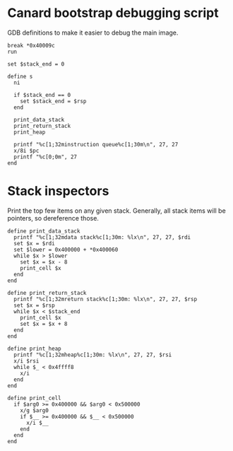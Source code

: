 # Canard bootstrap debugging script

GDB definitions to make it easier to debug the main image.

    break *0x40009c
    run

    set $stack_end = 0

    define s
      ni

      if $stack_end == 0
        set $stack_end = $rsp
      end

      print_data_stack
      print_return_stack
      print_heap

      printf "%c[1;32minstruction queue%c[1;30m\n", 27, 27
      x/8i $pc
      printf "%c[0;0m", 27
    end

# Stack inspectors

Print the top few items on any given stack. Generally, all stack items will be
pointers, so dereference those.

    define print_data_stack
      printf "%c[1;32mdata stack%c[1;30m: %lx\n", 27, 27, $rdi
      set $x = $rdi
      set $lower = 0x400000 + *0x400060
      while $x > $lower
        set $x = $x - 8
        print_cell $x
      end
    end

    define print_return_stack
      printf "%c[1;32mreturn stack%c[1;30m: %lx\n", 27, 27, $rsp
      set $x = $rsp
      while $x < $stack_end
        print_cell $x
        set $x = $x + 8
      end
    end

    define print_heap
      printf "%c[1;32mheap%c[1;30m: %lx\n", 27, 27, $rsi
      x/i $rsi
      while $_ < 0x4ffff8
        x/i
      end
    end

    define print_cell
      if $arg0 >= 0x400000 && $arg0 < 0x500000
        x/g $arg0
        if $__ >= 0x400000 && $__ < 0x500000
          x/i $__
        end
      end
    end